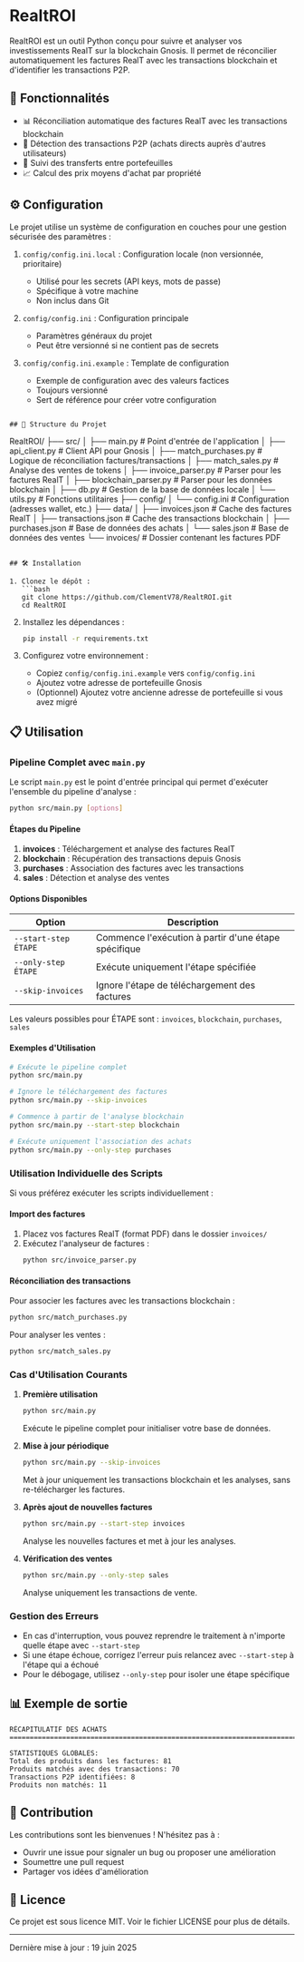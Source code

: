 # RealtROI

RealtROI est un outil Python conçu pour suivre et analyser vos investissements RealT sur la blockchain Gnosis. Il permet de réconcilier automatiquement les factures RealT avec les transactions blockchain et d'identifier les transactions P2P.

## 🚀 Fonctionnalités

- 📊 Réconciliation automatique des factures RealT avec les transactions blockchain
- 🤝 Détection des transactions P2P (achats directs auprès d'autres utilisateurs)
- 🔄 Suivi des transferts entre portefeuilles
- 📈 Calcul des prix moyens d'achat par propriété

## ⚙️ Configuration

Le projet utilise un système de configuration en couches pour une gestion sécurisée des paramètres :

1. `config/config.ini.local` : Configuration locale (non versionnée, prioritaire)
   - Utilisé pour les secrets (API keys, mots de passe)
   - Spécifique à votre machine
   - Non inclus dans Git

2. `config/config.ini` : Configuration principale
   - Paramètres généraux du projet
   - Peut être versionné si ne contient pas de secrets

3. `config/config.ini.example` : Template de configuration
   - Exemple de configuration avec des valeurs factices
   - Toujours versionné
   - Sert de référence pour créer votre configuration

```

## 📁 Structure du Projet

```
RealtROI/
├── src/
│   ├── main.py              # Point d'entrée de l'application
│   ├── api_client.py        # Client API pour Gnosis
│   ├── match_purchases.py   # Logique de réconciliation factures/transactions
│   ├── match_sales.py       # Analyse des ventes de tokens
│   ├── invoice_parser.py    # Parser pour les factures RealT
│   ├── blockchain_parser.py # Parser pour les données blockchain
│   ├── db.py               # Gestion de la base de données locale
│   └── utils.py            # Fonctions utilitaires
├── config/
│   └── config.ini          # Configuration (adresses wallet, etc.)
├── data/
│   ├── invoices.json       # Cache des factures RealT
│   ├── transactions.json   # Cache des transactions blockchain
│   ├── purchases.json      # Base de données des achats
│   └── sales.json         # Base de données des ventes
└── invoices/              # Dossier contenant les factures PDF
```

## 🛠 Installation

1. Clonez le dépôt :
   ```bash
   git clone https://github.com/ClementV78/RealtROI.git
   cd RealtROI
   ```

2. Installez les dépendances :
   ```bash
   pip install -r requirements.txt
   ```

3. Configurez votre environnement :
   - Copiez `config/config.ini.example` vers `config/config.ini`
   - Ajoutez votre adresse de portefeuille Gnosis
   - (Optionnel) Ajoutez votre ancienne adresse de portefeuille si vous avez migré

## 📋 Utilisation

### Pipeline Complet avec `main.py`

Le script `main.py` est le point d'entrée principal qui permet d'exécuter l'ensemble du pipeline d'analyse :

```bash
python src/main.py [options]
```

#### Étapes du Pipeline
1. **invoices** : Téléchargement et analyse des factures RealT
2. **blockchain** : Récupération des transactions depuis Gnosis
3. **purchases** : Association des factures avec les transactions
4. **sales** : Détection et analyse des ventes

#### Options Disponibles

| Option | Description |
|--------|-------------|
| `--start-step ÉTAPE` | Commence l'exécution à partir d'une étape spécifique |
| `--only-step ÉTAPE` | Exécute uniquement l'étape spécifiée |
| `--skip-invoices` | Ignore l'étape de téléchargement des factures |

Les valeurs possibles pour ÉTAPE sont : `invoices`, `blockchain`, `purchases`, `sales`

#### Exemples d'Utilisation

```bash
# Exécute le pipeline complet
python src/main.py

# Ignore le téléchargement des factures
python src/main.py --skip-invoices

# Commence à partir de l'analyse blockchain
python src/main.py --start-step blockchain

# Exécute uniquement l'association des achats
python src/main.py --only-step purchases
```

### Utilisation Individuelle des Scripts

Si vous préférez exécuter les scripts individuellement :

#### Import des factures

1. Placez vos factures RealT (format PDF) dans le dossier `invoices/`
2. Exécutez l'analyseur de factures :
   ```bash
   python src/invoice_parser.py
   ```

#### Réconciliation des transactions

Pour associer les factures avec les transactions blockchain :
```bash
python src/match_purchases.py
```

Pour analyser les ventes :
```bash
python src/match_sales.py
```

### Cas d'Utilisation Courants

1. **Première utilisation**
   ```bash
   python src/main.py
   ```
   Exécute le pipeline complet pour initialiser votre base de données.

2. **Mise à jour périodique**
   ```bash
   python src/main.py --skip-invoices
   ```
   Met à jour uniquement les transactions blockchain et les analyses, sans re-télécharger les factures.

3. **Après ajout de nouvelles factures**
   ```bash
   python src/main.py --start-step invoices
   ```
   Analyse les nouvelles factures et met à jour les analyses.

4. **Vérification des ventes**
   ```bash
   python src/main.py --only-step sales
   ```
   Analyse uniquement les transactions de vente.

### Gestion des Erreurs

- En cas d'interruption, vous pouvez reprendre le traitement à n'importe quelle étape avec `--start-step`
- Si une étape échoue, corrigez l'erreur puis relancez avec `--start-step` à l'étape qui a échoué
- Pour le débogage, utilisez `--only-step` pour isoler une étape spécifique

## 📊 Exemple de sortie

```
RÉCAPITULATIF DES ACHATS
================================================================================

STATISTIQUES GLOBALES:
Total des produits dans les factures: 81
Produits matchés avec des transactions: 70
Transactions P2P identifiées: 8
Produits non matchés: 11
```

## 🤝 Contribution

Les contributions sont les bienvenues ! N'hésitez pas à :
- Ouvrir une issue pour signaler un bug ou proposer une amélioration
- Soumettre une pull request
- Partager vos idées d'amélioration

## 📝 Licence

Ce projet est sous licence MIT. Voir le fichier LICENSE pour plus de détails.

---
Dernière mise à jour : 19 juin 2025